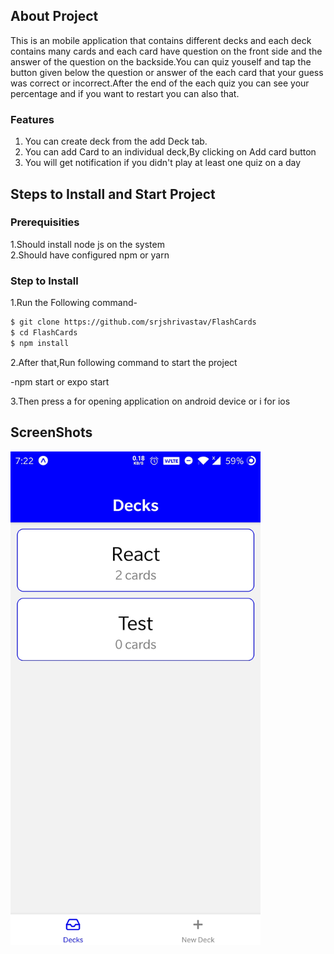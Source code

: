## About Project

This is an mobile application that contains different decks and each deck contains many cards and each card have question on the front side and the answer of the question on the backside.You can quiz youself and tap the button given below the question or answer of the each card that your guess was correct or incorrect.After the end of the each quiz you can see your percentage and if you want to restart you can also that.

### Features

1. You can create deck from the add Deck tab.<br />
2. You can add Card to an individual deck,By clicking on Add card button<br />
3. You will get notification if you didn't play at least one quiz on a day

## Steps to Install and Start Project

### Prerequisities

1.Should install node js on the system<br/>
2.Should have configured npm or yarn

### Step to Install

1.Run the Following command-

```bash
$ git clone https://github.com/srjshrivastav/FlashCards
$ cd FlashCards
$ npm install
```

2.After that,Run following command to start the project

-npm start or expo start

3.Then press a for opening application on android device or i for ios

## ScreenShots

<img src="https://raw.githubusercontent.com/srjshrivastav/FlashCards/master/ScreenShots/Decks.jpg" width="400" height="790">

